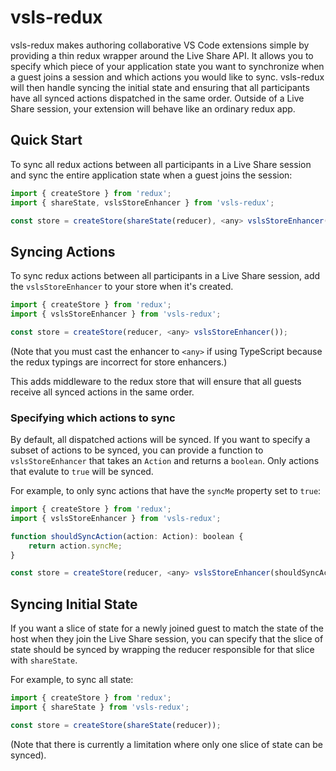# vsls-redux

vsls-redux makes authoring collaborative VS Code extensions simple by providing a thin redux wrapper around the Live Share API. It allows you to specify which piece of your application state you want to synchronize when a guest joins a session and which actions you would like to sync. vsls-redux will then handle syncing the initial state and ensuring that all participants have all synced actions dispatched in the same order. Outside of a Live Share session, your extension will behave like an ordinary redux app.

## Quick Start

To sync all redux actions between all participants in a Live Share session and sync the entire application state when a guest joins the session:

```javascript
import { createStore } from 'redux';
import { shareState, vslsStoreEnhancer } from 'vsls-redux';

const store = createStore(shareState(reducer), <any> vslsStoreEnhancer());
```

## Syncing Actions

To sync redux actions between all participants in a Live Share session, add the `vslsStoreEnhancer` to your store when it's created.

```javascript
import { createStore } from 'redux';
import { vslsStoreEnhancer } from 'vsls-redux';

const store = createStore(reducer, <any> vslsStoreEnhancer());
```

(Note that you must cast the enhancer to `<any>` if using TypeScript because the redux typings are incorrect for store enhancers.)

This adds middleware to the redux store that will ensure that all guests receive all synced actions in the same order.

### Specifying which actions to sync

By default, all dispatched actions will be synced. If you want to specify a subset of actions to be synced, you can provide a function to `vslsStoreEnhancer` that takes an `Action` and returns a `boolean`. Only actions that evalute to `true` will be synced.

For example, to only sync actions that have the `syncMe` property set to `true`:

```javascript
import { createStore } from 'redux';
import { vslsStoreEnhancer } from 'vsls-redux';

function shouldSyncAction(action: Action): boolean {
    return action.syncMe;
}

const store = createStore(reducer, <any> vslsStoreEnhancer(shouldSyncAction));
```

## Syncing Initial State

If you want a slice of state for a newly joined guest to match the state of the host when they join the Live Share session, you can specify that the slice of state should be synced by wrapping the reducer responsible for that slice with `shareState`. 

For example, to sync all state:

```javascript
import { createStore } from 'redux';
import { shareState } from 'vsls-redux';

const store = createStore(shareState(reducer));
```

(Note that there is currently a limitation where only one slice of state can be synced).